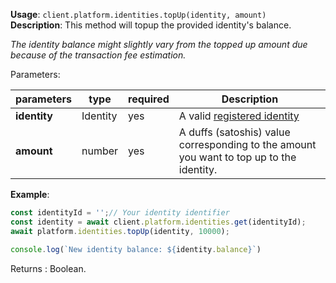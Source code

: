 **Usage**: `client.platform.identities.topUp(identity, amount)`    
**Description**: This method will topup the provided identity's balance. 

_The identity balance might slightly vary from the topped up amount due because of the transaction fee estimation._

Parameters: 

| parameters        | type    | required         | Description                                                                             |  
|-------------------|---------|------------------| ----------------------------------------------------------------------------------------|
| **identity**      | Identity| yes              | A valid [registered identity](../identities/register.md)                         |
| **amount**        | number  | yes              | A duffs (satoshis) value corresponding to the amount you want to top up to the identity.|

**Example**: 
```js 
const identityId = '';// Your identity identifier
const identity = await client.platform.identities.get(identityId);
await platform.identities.topUp(identity, 10000);

console.log(`New identity balance: ${identity.balance}`)
```

Returns : Boolean.

